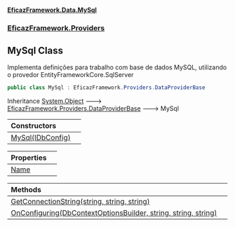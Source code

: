 #### [EficazFramework.Data.MySql](EficazFrameworkMySqlDataProvider.md 'EficazFramework MySql Data Provider')
### [EficazFramework.Providers](EficazFrameworkMySqlDataProvider.md#EficazFramework.Providers 'EficazFramework.Providers')

## MySql Class

Implementa definições para trabalho com base de dados MySQL, utilizando  
o provedor EntityFrameworkCore.SqlServer

```csharp
public class MySql : EficazFramework.Providers.DataProviderBase
```

Inheritance [System.Object](https://docs.microsoft.com/en-us/dotnet/api/System.Object 'System.Object') &#129106; [EficazFramework.Providers.DataProviderBase](https://docs.microsoft.com/en-us/dotnet/api/EficazFramework.Providers.DataProviderBase 'EficazFramework.Providers.DataProviderBase') &#129106; MySql

| Constructors | |
| :--- | :--- |
| [MySql(IDbConfig)](EficazFramework.Providers/MySql/MySql(IDbConfig).md 'EficazFramework.Providers.MySql.MySql(EficazFramework.Configuration.IDbConfig)') | |

| Properties | |
| :--- | :--- |
| [Name](EficazFramework.Providers/MySql/Name.md 'EficazFramework.Providers.MySql.Name') | |

| Methods | |
| :--- | :--- |
| [GetConnectionString(string, string, string)](EficazFramework.Providers/MySql/GetConnectionString(string,string,string).md 'EficazFramework.Providers.MySql.GetConnectionString(string, string, string)') | |
| [OnConfiguring(DbContextOptionsBuilder, string, string, string)](EficazFramework.Providers/MySql/OnConfiguring(DbContextOptionsBuilder,string,string,string).md 'EficazFramework.Providers.MySql.OnConfiguring(Microsoft.EntityFrameworkCore.DbContextOptionsBuilder, string, string, string)') | |
